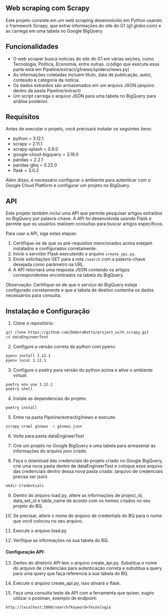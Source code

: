 ## Web scraping com Scrapy

Este projeto consiste em um web scraping desenvolvido em Python usando o framework Scrapy, que extrai informações do site do G1 (g1.globo.com) e as carrega em uma tabela no Google BigQuery.

## Funcionalidades

- O web scraper busca notícias do site do G1 em várias seções, como Tecnologia, Política, Economia, entre outras. (código que executa essa parte está em Pipeline/extract/g1news/spiders/news.py)
- As informações coletadas incluem título, data de publicação, autor, conteúdo e categoria da notícia.
- Os dados extraídos são armazenados em um arquivo JSON.(arquivo dentro da pasta Pipeline/extract)
- Um script carrega o arquivo JSON para uma tabela no BigQuery para análise posterior.

## Requisitos

Antes de executar o projeto, você precisará instalar os seguintes itens:

- python = 3.12.1
- scrapy = 2.11.1
- scrapy-splash = 0.9.0
- google-cloud-bigquery = 3.19.0
- pandas = 2.2.1
- pandas-gbq = 0.22.0
- flask = 3.0.2

Além disso, é necessário configurar o ambiente para autenticar com o Google Cloud Platform e configurar um projeto no BigQuery.

## API

Este projeto também inclui uma API que permite pesquisar artigos extraídos no BigQuery por palavra-chave. A API foi desenvolvida usando Flask e permite que os usuários realizem consultas para buscar artigos específicos.

Para usar a API, siga estas etapas:

1. Certifique-se de que os pré-requisitos mencionados acima estejam instalados e configurados corretamente.
2. Inicie o servidor Flask executando o arquivo `create_api.py`.
3. Envie solicitações GET para a rota `/search` com a palavra-chave desejada como parâmetro na URL.
4. A API retornará uma resposta JSON contendo os artigos correspondentes encontrados na tabela do BigQuery.

Observação: Certifique-se de que o serviço do BigQuery esteja configurado corretamente e que a tabela de destino contenha os dados necessários para consulta.

## Instalação e Configuração
1. Clone o repositório:

~~~bash
git clone https://github.com/DeboraRatto/project_with_scrapy.git
cd dataEngineerTest
~~~

2. Configure a versão correta do python com pyenv:

~~~bash
pyenv install 3.12.1
pyenv local 3.12.1
~~~

3. Configure o poetry para versão do python acima e ative o ambiente virtual:

~~~bash
poetry env use 3.12.1
poetry shell
~~~

4. Instale as dependencias do projeto:

~~~bash
poetry install
~~~

5. Entre na pasta Pipeline/extract/g1news e execute:

~~~bash
scrapy crawl g1news -o g1news.json
~~~

6. Volte para pasta dataEngineerTest

7. Crie um projeto no Google BigQuery e uma tabela para armazenar as informações do arquivo json criado. 

8. Faça o download das credenciais do projeto criado no Google BigQuery, crie uma nova pasta dentro de dataEngineerTest e coloque esse arquivo das credenciais dentro dessa nova pasta criada: (arquivo de credenciais precisa ser json)

~~~bash
mkdir Credentials
~~~

9. Dentro do arquivo load.py, altere as informações de project_id, data_set_id e table_name de acordo com os nomes criados no seu projeto do BQ.

10. Se precisar, altere o nome do arquivo de credentials do BQ para o nome que você colocou no seu arquivo.

11. Execute o arquivo load.py

12. Verifique as informações na sua tabela do BQ. 

#### Configuração API:
13. Dentro do diretório API tem o arquivo create_api.py. Substitua o nome do arquivo de credenciais para autenticação correta e substitua a query para uma query que faça referencia a sua tabela do BQ. 

14. Execute o arquivo create_api.py, isso ativará o flask.

15. Faça uma consulta teste da API com a ferramenta que quiser, sugiro utilizar o postman, exemplo de endpoint:

~~~bash
http://localhost:5000/search?keyword=Tecnologia
~~~

